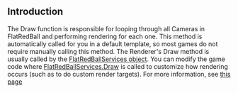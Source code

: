 ## Introduction

The Draw function is responsible for looping through all Cameras in FlatRedBall and performing rendering for each one. This method is automatically called for you in a default template, so most games do not require manually calling this method. The Renderer's Draw method is usually called by the [FlatRedBallServices object](/documentation/api/flatredball/flatredball-flatredballservices/.md "FlatRedBall.FlatRedBallServices"). You can modify the game code where [FlatRedBallServices.Draw](/documentation/api/flatredball/flatredball-flatredballservices/.mdflatredball-flatredballservices-draw/ "FlatRedBall.FlatRedBallServices.Draw") is called to customize how rendering occurs (such as to do custom render targets). For more information, see [this page](/documentation/api/flatredball/flatredball-flatredballservices/.mdflatredball-flatredballservices-draw/ "FlatRedBall.FlatRedBallServices.Draw")

